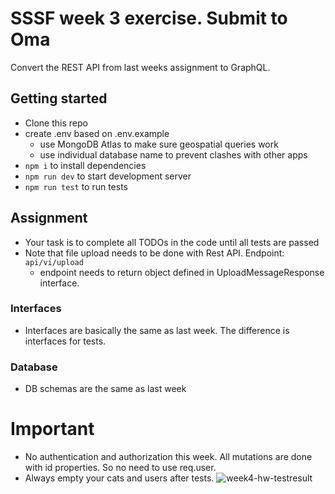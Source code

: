 # SSSF week 3 exercise. Submit to Oma

Convert the REST API from last weeks assignment to GraphQL.

## Getting started

- Clone this repo
- create .env based on .env.example
  - use MongoDB Atlas to make sure geospatial queries work
  - use individual database name to prevent clashes with other apps
- `npm i` to install dependencies
- `npm run dev` to start development server
- `npm run test` to run tests

## Assignment

- Your task is to complete all TODOs in the code until all tests are passed
- Note that file upload needs to be done with Rest API. Endpoint: `api/vi/upload`
  - endpoint needs to return object defined in UploadMessageResponse interface.

### Interfaces

- Interfaces are basically the same as last week. The difference is interfaces for tests.

### Database

- DB schemas are the same as last week

# Important

- No authentication and authorization this week. All mutations are done with id properties. So no need to use req.user.
- Always empty your cats and users after tests.
![week4-hw-testresult](https://github.com/LassilaJoni/Web2/assets/31948894/d7bbc1db-9b87-47f6-9b54-a6ec99b94ce5)

